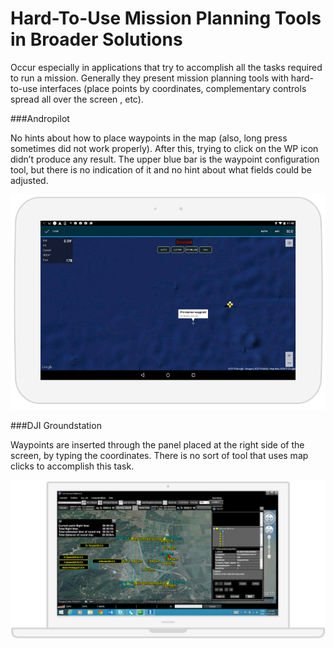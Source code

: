 # Hard-To-Use Mission Planning Tools in Broader Solutions

Occur especially in applications that try to accomplish all the tasks required to run a mission. Generally they present mission planning tools with hard-to-use interfaces (place points by coordinates, complementary controls spread all over the screen , etc).

###Andropilot

No hints about how to place waypoints in the map (also, long press sometimes did not work properly). After this, trying to click on the WP icon didn’t produce any result. The upper blue bar is the waypoint configuration tool, but there is no indication of it and no hint about what fields could be adjusted. 

![](images/11.png)


###DJI Groundstation

Waypoints are inserted through the panel placed at the right side of the screen, by typing the coordinates. There is no sort of tool that uses map clicks to accomplish this task.

![](images/12.png)


